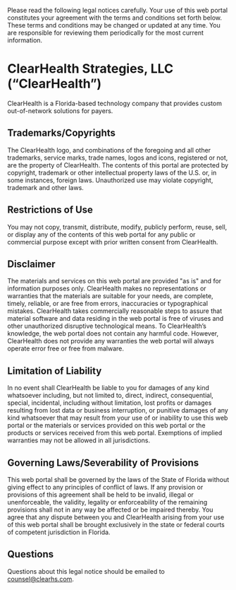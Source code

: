Please read the following legal notices carefully. Your use of this web portal constitutes your agreement with the terms and conditions set forth below. These terms and conditions may be changed or updated at any time. You are responsible for reviewing them periodically for the most current information.

# ClearHealth Strategies, LLC (“ClearHealth”)

ClearHealth is a Florida-based technology company that provides custom out-of-network solutions for payers.

## Trademarks/Copyrights

The ClearHealth logo, and combinations of the foregoing and all other trademarks, service marks, trade names, logos and icons, registered or not, are the property of ClearHealth. The contents of this portal are protected by copyright, trademark or other intellectual property laws of the U.S. or, in some instances, foreign laws. Unauthorized use may violate copyright, trademark and other laws.

## Restrictions of Use

You may not copy, transmit, distribute, modify, publicly perform, reuse, sell, or display any of the contents of this web portal for any public or commercial purpose except with prior written consent from ClearHealth.

## Disclaimer

The materials and services on this web portal are provided "as is" and for information purposes only. ClearHealth makes no representations or warranties that the materials are suitable for your needs, are complete, timely, reliable, or are free from errors, inaccuracies or typographical mistakes.
ClearHealth takes commercially reasonable steps to assure that material software and data residing in the web portal is free of viruses and other unauthorized disruptive technological means. To ClearHealth’s knowledge, the web portal does not contain any harmful code. However, ClearHealth does not provide any warranties the web portal will always operate error free or free from malware.

## Limitation of Liability

In no event shall ClearHealth be liable to you for damages of any kind whatsoever including, but not limited to, direct, indirect, consequential, special, incidental, including without limitation, lost profits or damages resulting from lost data or business interruption, or punitive damages of any kind whatsoever that may result from your use of or inability to use this web portal or the materials or services provided on this web portal or the products or services received from this web portal. Exemptions of implied warranties may not be allowed in all jurisdictions.

## Governing Laws/Severability of Provisions

This web portal shall be governed by the laws of the State of Florida without giving effect to any principles of conflict of laws. If any provision or provisions of this agreement shall be held to be invalid, illegal or unenforceable, the validity, legality or enforceability of the remaining provisions shall not in any way be affected or be impaired thereby. You agree that any dispute between you and ClearHealth arising from your use of this web portal shall be brought exclusively in the state or federal courts of competent jurisdiction in Florida.

## Questions

Questions about this legal notice should be emailed to counsel@clearhs.com.
